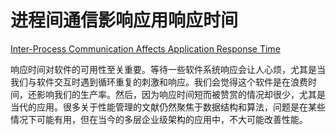 # 进程间通信影响应用响应时间

[Inter-Process Communication Affects Application Response Time](https://97-things-every-x-should-know.gitbooks.io/97-things-every-programmer-should-know/content/en/thing_41/)

响应时间对软件的可用性至关重要。等待一些软件系统响应会让人心烦，尤其是当我们与软件交互时遇到循环重复的刺激和响应。我们会觉得这个软件是在浪费时间，还影响我们的生产率。然后，因为响应时间短而被赞赏的情况却很少，尤其是当代的应用。很多关于性能管理的文献仍然聚焦于数据结构和算法，问题是在某些情况下可能有用，但在当今的多层企业级架构的应用中，不大可能改善性能。